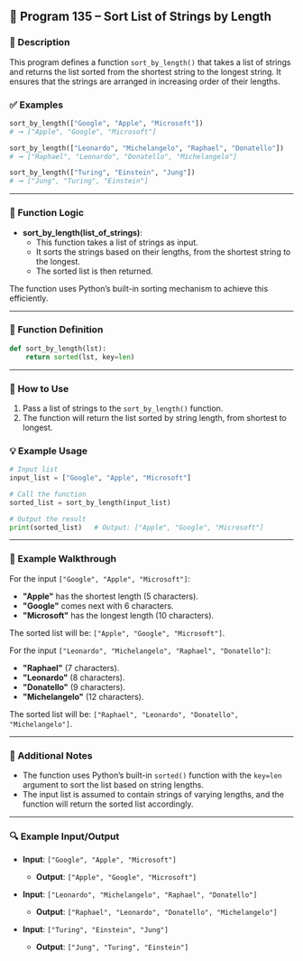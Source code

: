
## 📘 Program 135 – Sort List of Strings by Length

### 📝 Description  

This program defines a function `sort_by_length()` that takes a list of strings and returns the list sorted from the shortest string to the longest string. It ensures that the strings are arranged in increasing order of their lengths.

### ✅ Examples

```python
sort_by_length(["Google", "Apple", "Microsoft"])
# ➞ ["Apple", "Google", "Microsoft"]

sort_by_length(["Leonardo", "Michelangelo", "Raphael", "Donatello"])
# ➞ ["Raphael", "Leonardo", "Donatello", "Michelangelo"]

sort_by_length(["Turing", "Einstein", "Jung"])
# ➞ ["Jung", "Turing", "Einstein"]
```

---

### 🧠 Function Logic

- **sort_by_length(list_of_strings)**:
  - This function takes a list of strings as input.
  - It sorts the strings based on their lengths, from the shortest string to the longest.
  - The sorted list is then returned.

The function uses Python’s built-in sorting mechanism to achieve this efficiently.

---

### 🧠 Function Definition

```python
def sort_by_length(lst):
    return sorted(lst, key=len)
```

---

### 🔁 How to Use

1. Pass a list of strings to the `sort_by_length()` function.
2. The function will return the list sorted by string length, from shortest to longest.

### 💡 Example Usage

```python
# Input list
input_list = ["Google", "Apple", "Microsoft"]

# Call the function
sorted_list = sort_by_length(input_list)

# Output the result
print(sorted_list)   # Output: ["Apple", "Google", "Microsoft"]
```

---

### 🧠 Example Walkthrough

For the input `["Google", "Apple", "Microsoft"]`:

- **"Apple"** has the shortest length (5 characters).
- **"Google"** comes next with 6 characters.
- **"Microsoft"** has the longest length (10 characters).

The sorted list will be: `["Apple", "Google", "Microsoft"]`.

For the input `["Leonardo", "Michelangelo", "Raphael", "Donatello"]`:

- **"Raphael"** (7 characters).
- **"Leonardo"** (8 characters).
- **"Donatello"** (9 characters).
- **"Michelangelo"** (12 characters).

The sorted list will be: `["Raphael", "Leonardo", "Donatello", "Michelangelo"]`.

---

### 🧠 Additional Notes

- The function uses Python’s built-in `sorted()` function with the `key=len` argument to sort the list based on string lengths.
- The input list is assumed to contain strings of varying lengths, and the function will return the sorted list accordingly.

---

### 🔍 Example Input/Output

- **Input**: `["Google", "Apple", "Microsoft"]`
  - **Output**: `["Apple", "Google", "Microsoft"]`

- **Input**: `["Leonardo", "Michelangelo", "Raphael", "Donatello"]`
  - **Output**: `["Raphael", "Leonardo", "Donatello", "Michelangelo"]`

- **Input**: `["Turing", "Einstein", "Jung"]`
  - **Output**: `["Jung", "Turing", "Einstein"]`

